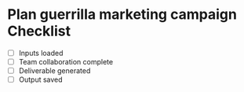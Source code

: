 # Plan guerrilla marketing campaign Checklist

- [ ] Inputs loaded
- [ ] Team collaboration complete
- [ ] Deliverable generated
- [ ] Output saved
